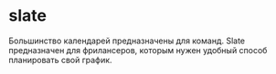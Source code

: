 # slate
Большинство календарей предназначены для команд. Slate предназначен для фрилансеров, которым нужен удобный способ планировать свой график.
